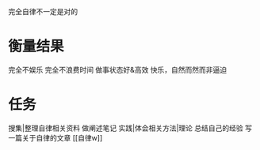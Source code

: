 完全自律不一定是对的
# 衡量结果
完全不娱乐
完全不浪费时间
做事状态好&高效
快乐，自然而然而非逼迫
# 任务
搜集|整理自律相关资料
做阐述笔记
实践|体会相关方法|理论
总结自己的经验
写一篇关于自律的文章
[[自律w]]